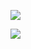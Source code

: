 ![](https://www.nta.go.jp/tmp/8376c522-d944-4857-9d27-062107d11132/images/3b8861761db6bbd2b8c2613d2a84410df563d10ed900befc19cff00c5bb579a7.jpg)

![](https://www.nta.go.jp/tmp/8376c522-d944-4857-9d27-062107d11132/images/9c8e43b8a11cb82da536195f612ccd5168b4da14eca6b975c57d41a4dbcb5b41.jpg)
